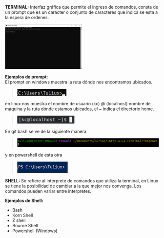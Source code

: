 **TERMINAL:** Interfaz gráfica que permite el ingreso de comandos, consta de un prompt que es un carácter o conjunto de caracteres que indica se esta a la espera de ordenes.

<img src="./imagenes/TerminalWindows.png" width=50%>

**Ejemplos de prompt:**  
El prompt en windows muestra la ruta dónde nos encontramos ubicados.  
> ![C:\Users\Tuliux>__](./imagenes/WindowsPrompt.png)  

en linux nos muestra el nombre de usuario (kc) @ (localhost) nombre de maquina y la ruta dónde estamos ubicados, el ~ indica el directorio home.  
> ![kc@localhost ~$](./imagenes/LinuxPrompt.png)  

En git bash se ve de la siguiente manera   
> ![$](./imagenes/GitBashPrompt.png)  

y en powershell de esta otra  
> ![PS C:\Users\Tuliux>__](./imagenes/PowerShellPrompt.png)

**SHELL:** Se refiere al interprete de comandos que utiliza la terminal, en Linux se tiene la posibilidad de cambiar a la que mejor nos convenga. Los comandos pueden variar entre interpretes.

**Ejemplos de Shell:**

+ Bash
+ Korn Shell
+ Z shell
+ Bourne Shell
+ Powershell (Windows)

